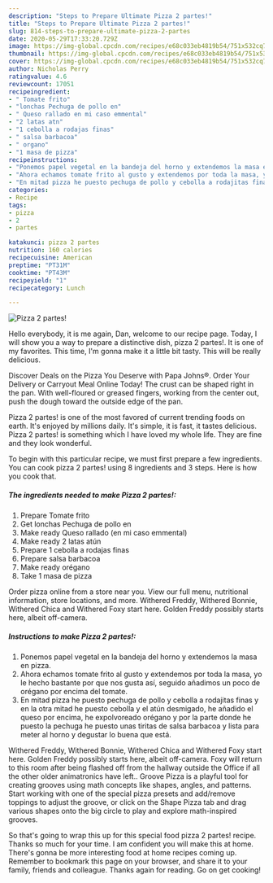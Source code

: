 ```yaml
---
description: "Steps to Prepare Ultimate Pizza 2 partes!"
title: "Steps to Prepare Ultimate Pizza 2 partes!"
slug: 814-steps-to-prepare-ultimate-pizza-2-partes
date: 2020-05-29T17:33:20.729Z
image: https://img-global.cpcdn.com/recipes/e68c033eb4819b54/751x532cq70/pizza-2-partes-foto-principal.jpg
thumbnail: https://img-global.cpcdn.com/recipes/e68c033eb4819b54/751x532cq70/pizza-2-partes-foto-principal.jpg
cover: https://img-global.cpcdn.com/recipes/e68c033eb4819b54/751x532cq70/pizza-2-partes-foto-principal.jpg
author: Nicholas Perry
ratingvalue: 4.6
reviewcount: 17051
recipeingredient:
- " Tomate frito"
- "lonchas Pechuga de pollo en"
- " Queso rallado en mi caso emmental"
- "2 latas atn"
- "1 cebolla a rodajas finas"
- " salsa barbacoa"
- " organo"
- "1 masa de pizza"
recipeinstructions:
- "Ponemos papel vegetal en la bandeja del horno y extendemos la masa en pizza."
- "Ahora echamos tomate frito al gusto y extendemos por toda la masa, yo le hecho bastante por que nos gusta así, seguido añadimos un poco de orégano por encima del tomate."
- "En mitad pizza he puesto pechuga de pollo y cebolla a rodajitas finas y en la otra mitad he puesto cebolla y el atún desmigado, he añadido el queso por encima, he expolvoreado orégano y por la parte donde he puesto la pechuga he puesto unas tiritas de salsa barbacoa y lista para meter al horno y degustar lo buena que está."
categories:
- Recipe
tags:
- pizza
- 2
- partes

katakunci: pizza 2 partes 
nutrition: 160 calories
recipecuisine: American
preptime: "PT31M"
cooktime: "PT43M"
recipeyield: "1"
recipecategory: Lunch

---
```



![Pizza 2 partes!](https://img-global.cpcdn.com/recipes/e68c033eb4819b54/751x532cq70/pizza-2-partes-foto-principal.jpg)

Hello everybody, it is me again, Dan, welcome to our recipe page. Today, I will show you a way to prepare a distinctive dish, pizza 2 partes!. It is one of my favorites. This time, I'm gonna make it a little bit tasty. This will be really delicious.

Discover Deals on the Pizza You Deserve with Papa Johns®. Order Your Delivery or Carryout Meal Online Today! The crust can be shaped right in the pan. With well-floured or greased fingers, working from the center out, push the dough toward the outside edge of the pan.

Pizza 2 partes! is one of the most favored of current trending foods on earth. It's enjoyed by millions daily. It's simple, it is fast, it tastes delicious. Pizza 2 partes! is something which I have loved my whole life. They are fine and they look wonderful.


To begin with this particular recipe, we must first prepare a few ingredients. You can cook pizza 2 partes! using 8 ingredients and 3 steps. Here is how you cook that.

<!--inarticleads1-->

##### The ingredients needed to make Pizza 2 partes!:

1. Prepare  Tomate frito
1. Get lonchas Pechuga de pollo en
1. Make ready  Queso rallado (en mi caso emmental)
1. Make ready 2 latas atún
1. Prepare 1 cebolla a rodajas finas
1. Prepare  salsa barbacoa
1. Make ready  orégano
1. Take 1 masa de pizza


Order pizza online from a store near you. View our full menu, nutritional information, store locations, and more. Withered Freddy, Withered Bonnie, Withered Chica and Withered Foxy start here. Golden Freddy possibly starts here, albeit off-camera. 

<!--inarticleads2-->

##### Instructions to make Pizza 2 partes!:

1. Ponemos papel vegetal en la bandeja del horno y extendemos la masa en pizza.
1. Ahora echamos tomate frito al gusto y extendemos por toda la masa, yo le hecho bastante por que nos gusta así, seguido añadimos un poco de orégano por encima del tomate.
1. En mitad pizza he puesto pechuga de pollo y cebolla a rodajitas finas y en la otra mitad he puesto cebolla y el atún desmigado, he añadido el queso por encima, he expolvoreado orégano y por la parte donde he puesto la pechuga he puesto unas tiritas de salsa barbacoa y lista para meter al horno y degustar lo buena que está.


Withered Freddy, Withered Bonnie, Withered Chica and Withered Foxy start here. Golden Freddy possibly starts here, albeit off-camera. Foxy will return to this room after being flashed off from the hallway outside the Office if all the other older animatronics have left.. Groove Pizza is a playful tool for creating grooves using math concepts like shapes, angles, and patterns. Start working with one of the special pizza presets and add/remove toppings to adjust the groove, or click on the Shape Pizza tab and drag various shapes onto the big circle to play and explore math-inspired grooves. 

So that's going to wrap this up for this special food pizza 2 partes! recipe. Thanks so much for your time. I am confident you will make this at home. There's gonna be more interesting food at home recipes coming up. Remember to bookmark this page on your browser, and share it to your family, friends and colleague. Thanks again for reading. Go on get cooking!
